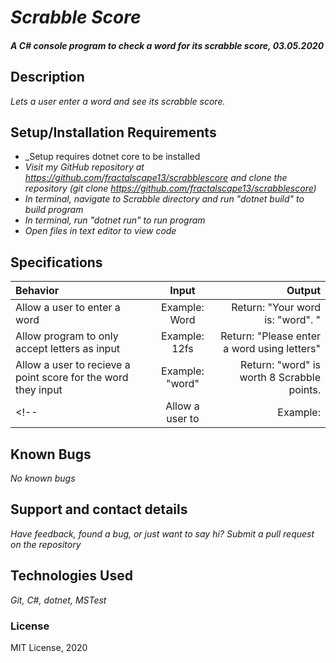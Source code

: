 # _Scrabble Score_

#### _A C# console program to check a word for its scrabble score, 03.05.2020_

## Description

_Lets a user enter a word and see its scrabble score._

## Setup/Installation Requirements

* _Setup requires dotnet core to be installed
* _Visit my GitHub repository at https://github.com/fractalscape13/scrabblescore and clone the repository (git clone https://github.com/fractalscape13/scrabblescore)_
* _In terminal, navigate to Scrabble directory and run "dotnet build" to build program_
* _In terminal, run "dotnet run" to run program_
* _Open files in text editor to view code_

## Specifications


| Behavior       | Input    | Output     |
| :------------- | :----------: | -----------: |
| Allow a user to enter a word  | Example: Word  | Return:  "Your word is: "word". " |
| Allow program to only accept letters as input  | Example: 12fs | Return: "Please enter a word using letters"  |
| Allow a user to recieve a point score for the word they input | Example: "word" | Return: "word" is worth 8 Scrabble points.  |
<!-- | Allow a user to  | Example:  | Return:   | -->


## Known Bugs

_No known bugs_

## Support and contact details

_Have feedback, found a bug, or just want to say hi? Submit a pull request on the repository_

## Technologies Used

_Git, C#, dotnet, MSTest_

### License

MIT License, 2020